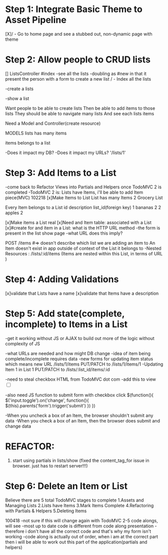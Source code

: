 # Step 1: Integrate Basic Theme to Asset Pipeline

[X]/ - Go to home page and see a stubbed out, non-dynamic page with theme

# Step 2: Allow people to CRUD lists

[] ListsController
  #index
  -see all the lists
  -doubling as #new in that it present the person with a form to create a new list
  / - Index all the lists

  -create a lists

-show a list

Want people to be able to create lists
Then be able to add items to those lists
They should be able to navigate many lists
And see each lists items

Need a Model and Controller(create resource)

MODELS
lists
  has many items

items
  belongs to a list


-Does it impact my DB?
-Does it impact my URLs? '/lists/1'

# Step 3: Add Items to a List
-come back to Refactor Views into Partials and Helpers once TodoMVC 2 is completed
-TodoMVC 2 is: Lists have Items, i'll be able to add Item piece(MVC)
102218
[x]Make Items to List
  List has many Items
  2   Grocery List

  Every Item belongs to a List
  id  description list_id(foreign key)
  1   bananas     2
  2   apples      2

[x]Make items a List real
[x]Need and Item table: associated with a List
[x]#create for and item in a List: what is the HTTP URL method
-the form is present in the list show page
-what URL does this imply?

POST /items #=> doesn't describe which list we are adding an item to
An Item doesn't exist in app outside of context of the List it belongs to
-Nested Resources : /lists/:id/items (Items are nested within this List, in terms of URL )

# Step 4: Adding Validations
[x]validate that Lists have a name
[x]validate that Items have a description

# Step 5: Add state(complete, incomplete) to Items in a List
-get it working without JS or AJAX to build out more of the logic without complexity of JS

-what URLs are needed and how might DB change
-idea of item being complete/incomplete requires data
-new forms for updating item status which means new URL
/lists/1/items
  PUT/PATCH to /lists/1/items/1 -Updating Item 1 in List 1
  PUT/PATCH to /lists/:list_id/items/:id

-need to steal checkbox HTML from TodoMVC dot com
-add this to view
<input class="toggle" type="checkbox">

-also need JS function to submit form with checkbox click
$(function(){
  $('input.toggle').on('change', function(){
    $(this).parents('form').trigger('submit')
  })
})

-When you uncheck a box of an Item, the browser shouldn't submit any data
-When you check a box of an Item, then the browser does submit and change data

# REFACTOR:
  1. start using partials in lists/show
  (fixed the content_tag_for issue in browser. just has to restart server!!!)

# Step 6: Delete an Item or List


Believe there are 5 total TodoMVC stages to complete
1.Assets and Managing Lists
2.Lists have Items
3.Mark Items Complete
4.Refactoring with Partials & Helpers
5.Deleting Items


100418
-not sure if this will change again with TodoMVC 2-5 code alongs, will see
-most up to date code is different from code along presentation
-therefore i don't have all the correct code and that's why my form isn't working
-code along is actually out of order, when i am at the correct part then i will be able to work out this
 part of the application(partials and helpers)
